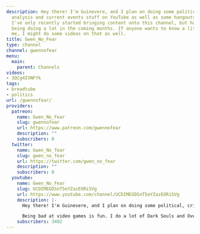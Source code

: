 ```yaml
---
description: Hey there! I'm Guinevere, and I plan on doing some political, critical
  analysis and current events stuff on YouTube as well as some hangouts with friends.
  I've only recently started bringing content onto this channel, but hopefully I'll
  being doing a lot in the coming months. If anyone wants to know a little bit about
  me, I might do some videos on that as well.
title: Gwen_No_Fear
type: channel
channel: gwennofear
menu:
  main:
    parent: Channels
videos:
- 3QCg4IVNFYk
tags:
- breadtube
- politics
url: /gwennofear/
providers:
  patreon:
    name: Gwen_No_Fear
    slug: gwennofear
    url: https://www.patreon.com/gwennofear
    description: ""
    subscribers: 0
  twitter:
    name: Gwen_No_fear
    slug: gwen_no_fear
    url: https://twitter.com/gwen_no_fear
    description: ""
    subscribers: 0
  youtube:
    name: Gwen_No_Fear
    slug: UCDIMEGDSnT5eYZazEORi5Vg
    url: https://www.youtube.com/channel/UCDIMEGDSnT5eYZazEORi5Vg
    description: |-
      Hey there! I'm Guinevere, and I plan on doing some political, critical analysis and current events stuff on YouTube as well as some hangouts with friends. I've only recently started bringing content onto this channel, but hopefully I'll being doing a lot in the coming months. If anyone wants to know a little bit about me, I might do some videos on that as well.

      Being bad at video games is fun. I do a lot of Dark Souls and Overwatch content, plus some others, so stick around for that as well.
    subscribers: 3492
---
```

